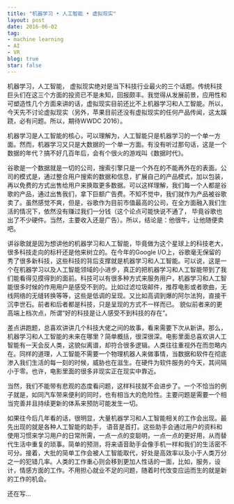 ```yaml
---
title: "机器学习 • 人工智能 • 虚拟现实"
layout: post
date: 2016-06-02
tag:
- machine learning
- AI
- VR
blog: true
star: false
---
```


机器学习，人工智能， 虚拟现实绝对是当下科技行业最火的三个话题。传统科技巨头们在这三个方面的投资已不是未知，回报颇丰。我觉得从发展前景，应用性和可塑造性几个方面来讲的话，虚拟现实目前还比不上机器学习和人工智能。所以，今天先不讨论虚拟现实（另外，苹果目前还没有虚拟现实的任何产品传闻，这太蹊跷，必有问题。所以，期待WWDC 2016）。

机器学习是人工智能的核心，可以理解为，人工智能只是机器学习的一个单一方面。然而，机器学习又只是大数据的一个单一方面。有没有听过那句话，这是一个数据的年代？搞不好几百年后，会有个很火的游戏叫《数据时代》。

谷歌是一个数据就是一切的公司，搜索引擎只是一个外在的不能再外在的表面。公司的模式是，通过整合用户搜索的数据和信息，扩展自己的产品模式，加以包装，再以免费的方式出售给用户来换取更多数据。可以这样理解，我们每一个人都是谷歌的产品，通过出售我们，拿下巨额广告费。不知不觉中，我们就作为产品被谷歌卖了。虽然感觉不爽，但是，谷歌作为目前市值最高的公司，在全方面融入我们生活的情况下，依然没有赚过我们一分钱（这个论点可能快说不通了， 毕竟谷歌也出了不少硬件。当然，主要收入还是广告）。所以，结论是：他很牛，让他随便卖吧。

讲谷歌就是因为想讲他的机器学习和人工智能，毕竟做为这个星球上的科技老大，很多科技走向的标杆还是他来树立的。在今年的Google I/O上，谷歌毫无保留的秀了很多新科技，这些科技的背后支撑就是机器学习和人工智能。可以说，这是一个在机器学习以及人工智能领域的小进步，真正的把机器学习和人工智能带到了我们能看得见摸得到的面前。科技可以有很多种方式来服务用户，机器学习和人工智能很多时候的作用用户是感受不到的。比如过滤垃圾邮件，推荐电影或者歌曲，无线网络的无缝转换等等，这些是低调的呈现。又比如高调到爆的阿尔法狗，直接干沉李世石。前者和后者都是科技，只是呈现的方式不一样而已。 貌似前者来的更高端上档次点，所谓“好的科技是让人感受不到科技的存在”。

差点讲跑题，总喜欢讲讲几个科技大佬之间的故事，看来需要下次从新讲。那么，机器学习和人工智能的未来在哪里？简单概括，很深很深。电影里面总喜欢讲人工智能有一天会反人类，这貌似离谱，却符合很多逻辑。人类往往重视外在而忽略内在。同样的道理，人工智能不需要一个物理机器人来做事情，当数据和软件在彻底渗入我们生活的每一刻的时候，威胁也在滋生。在硬件为软件服务的今天，其间隔小于零。也许，电影里面的很多非现实正在现实中靠近。

当然，我们不能带有悲观的态度看问题，这样科技就不会进步了。一个不恰当的例子就是，如同汽车带来便利的同时，也有相当大的危险性。主要问题是需要一个相当完善并且持续更新的体系来预防可能发生一切。

如果往今后几年看的话，很明显，大量机器学习和人工智能相关的工作会出现。最先出现的就是各种人工智能的助手， 语音是首打。这些助手会通过用户的资料和使用习惯来学习用户的日常所需，一点一点的变聪明，一点一点的更好用，从而替代生活中重复的琐事。简单的预测，将来语音助手会像手机一样和我们的生活密不可分。接着，大批的简单工作会被人工智能取代，好处是高效率以及小于人类万分之一的犯错几率。人类的工作重心则会移到更加人性话的一面，比如，服务，设计，情感方面的工作。不用担心就业不足的问题，随着时代改变应运而生的就是新的工作的机会。


还在写…
